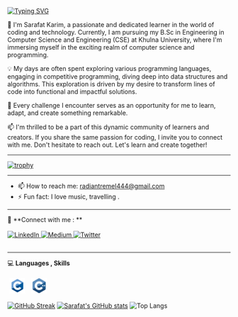 [![Typing SVG](https://readme-typing-svg.demolab.com?font=Fira+Code&pause=1000&color=22AAF7&width=435&lines=Hi+there+!+it's+been+a+while+%F0%9F%91%8B)](https://git.io/typing-svg)

👋 I'm Sarafat Karim, a passionate and dedicated learner in the world of coding and technology. Currently, I am pursuing my B.Sc in Engineering in Computer Science and Engineering (CSE) at Khulna University, where I'm immersing myself in the exciting realm of computer science and programming.

💡 My days are often spent exploring various programming languages, engaging in competitive programming, diving deep into data structures and algorithms. This exploration is driven by my desire to transform lines of code into functional and impactful solutions.

🌟 Every challenge I encounter serves as an opportunity for me to learn, adapt, and create something remarkable.

📫 I'm thrilled to be a part of this dynamic community of learners and creators. If you share the same passion for coding, I invite you to connect with me. Don't hesitate to reach out. Let's learn and create together!

-----------------------------------------------------------------------------------------------------------------------------------------------------------

[![trophy](https://github-profile-trophy.vercel.app/?username=Schrosmiley)](https://github.com/Schrosmiley/github-profile-trophy)

-----------------------------------------------------------------------------------------------------------------------------------------------------------

- 📫 How to reach me: radiantremel444@gmail.com
- ⚡ Fun fact: I love music, travelling .

-----------------------------------------------------------------------------------------------------------------------------------------------------------
:handshake: **Connect with me : ** <br><br>
<a href="https://www.linkedin.com/in/sarafat-karim-0a91b7182">
  <img src="https://img.shields.io/badge/LinkedIn-0077B5?style=for-the-badge&logo=linkedin&logoColor=white" alt="LinkedIn">
</a>
<a href="https://medium.com/@Schro_smiley">
  <img src="https://img.shields.io/badge/Medium-12100E?style=for-the-badge&logo=medium&logoColor=white" alt="Medium">
</a>
<a href="https://twitter.com/sarafat_karim">
  <img src="https://img.shields.io/badge/Twitter-1DA1F2?style=for-the-badge&logo=twitter&logoColor=white" alt="Twitter">
</a> <br><br>

-----------------------------------------------------------------------------------------------------------------------------------------------------------
:computer: **Languages , Skills**
<p float="left">
<img style="padding:5px;" align="center" alt="NodeJS" width="35px" src="https://raw.githubusercontent.com/github/explore/80688e429a7d4ef2fca1e82350fe8e3517d3494d/topics/c/c.png"/>
  
<img style="padding:5px;" align="center" alt="NodeJS" width="35px" src="https://raw.githubusercontent.com/github/explore/80688e429a7d4ef2fca1e82350fe8e3517d3494d/topics/cpp/cpp.png"/>
</p>

[![GitHub Streak](https://streak-stats.demolab.com/?user=Schrosmiley)](https://git.io/streak-stats)
[![Sarafat's GitHub stats](https://github-readme-stats.vercel.app/api?username=Schrosmiley)](https://github.com/Schrosmiley/github-readme-stats)
![Top Langs](https://github-readme-stats.vercel.app/api/top-langs/?username=Schrosmiley&theme=tokyonight)
<!--


**Schrosmiley/Schrosmiley** is a ✨ _special_ ✨ repository because its `README.md` (this file) appears on your GitHub profile.

Here are some ideas to get you started:
  ⚡️ A quick introduction
- 🔭 I’m currently studing in Khulna University
- 🌱 I’m currently learning 
- 👯 I’m looking to collaborate on ...
- 🤔 I’m looking for help with ...
- 💬 Ask me about ...
- 📫 How to reach me: radiantremel444@gmail.com
- 😄 Pronouns: ...
- ⚡ Fun fact: I love music, travelling .
-->
